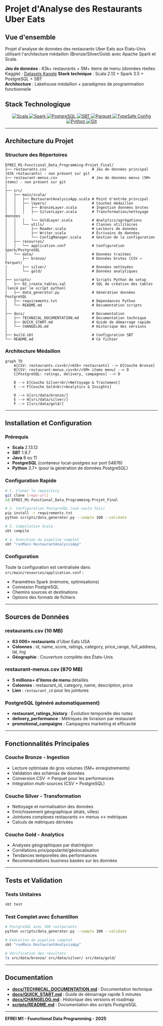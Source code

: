 # Projet d'Analyse des Restaurants Uber Eats

## Vue d'ensemble

Projet d'analyse de données des restaurants Uber Eats aux États-Unis utilisant l'architecture médaillon (Bronze/Silver/Gold) avec Apache Spark et Scala.

**Jeu de données** : 63k+ restaurants + 5M+ items de menu (données réelles Kaggle) : [Datasets Kaggle]([URL](https://www.kaggle.com/datasets/ahmedshahriarsakib/uber-eats-usa-restaurants-menus/data?select=restaurant-menus.csv)) 
**Stack technique** : Scala 2.13 + Spark 3.5 + PostgreSQL + SBT  
**Architecture** : Lakehouse médaillon + paradigmes de programmation fonctionnelle

## Stack Technologique

<div align="center">

<a href="https://scala-lang.org/">
  <img src="https://img.shields.io/badge/Language-Scala%202.13-red?logo=scala&style=for-the-badge" alt="Scala"/>
</a>
<a href="https://spark.apache.org/">
  <img src="https://img.shields.io/badge/Processing-Spark%203.5-orange?logo=apache-spark&style=for-the-badge" alt="Spark"/>
</a>
<a href="https://www.postgresql.org/">
  <img src="https://img.shields.io/badge/Database-PostgreSQL-blue?logo=postgresql&style=for-the-badge" alt="PostgreSQL"/>
</a>
<a href="https://www.scala-sbt.org/">
  <img src="https://img.shields.io/badge/Build-SBT-darkgreen?style=for-the-badge" alt="SBT"/>
</a>

<a href="https://parquet.apache.org/">
  <img src="https://img.shields.io/badge/Format-Parquet-blue?style=for-the-badge" alt="Parquet"/>
</a>
<a href="https://github.com/lightbend/config">
  <img src="https://img.shields.io/badge/Config-TypeSafe-purple?style=for-the-badge" alt="TypeSafe Config"/>
</a>
<a href="https://www.python.org/">
  <img src="https://img.shields.io/badge/Scripts-Python%203.7+-yellow?logo=python&style=for-the-badge" alt="Python"/>
</a>
<a href="https://git-scm.com/">
  <img src="https://img.shields.io/badge/VCS-Git-black?logo=git&style=for-the-badge" alt="Git"/>
</a>

</div>

---

## Architecture du Projet

### Structure des Répertoires
```
EFREI_M1-Functional_Data_Programming-Projet_Final/
├── restaurants.csv                     # Jeu de données principal (63k restaurants) - non présent sur git
├── restaurant-menus.csv                # Jeu de données menus (5M+ items) - non présent sur git
│
├── src/
│   ├── main/scala/
│   │   ├── RestaurantAnalysisApp.scala # Point d'entrée principal
│   │   ├── layers/                     # Couches médaillon
│   │   │   ├── BronzeLayer.scala       # Ingestion données brutes
│   │   │   ├── SilverLayer.scala       # Transformation/nettoyage données
│   │   │   └── GoldLayer.scala         # Analytics/agrégations
│   │   └── utils/                      # Classes utilitaires
│   │       ├── Reader.scala            # Lecteurs de données 
│   │       ├── Writer.scala            # Écrivains de données
│   │       └── ConfigManager.scala     # Gestion de la configuration
│   ├── resources/
│   │   └── application.conf            # Configuration Spark/PostgreSQL
│   └── data/                           # Données traitées
│       ├── bronze/                     # Données brutes (CSV → Parquet)
│       ├── silver/                     # Données nettoyées
│       └── gold/                       # Données analytiques
│
├── scripts/                            # Scripts Python de setup
│   ├── 02_create_tables.sql            # SQL de création des tables (lancé par le script python)
│   ├── data_generator.py               # Génération données PostgreSQL
│   ├── requirements.txt                # Dépendances Python
│   └── README.md                       # Documentation scripts
│
├── docs/                               # Documentation
│   ├── TECHNICAL_DOCUMENTATION.md      # Documentation technique
│   ├── QUICK_START.md                  # Guide de démarrage rapide
│   └── CHANGELOG.md                    # Historique des versions
│
├── build.sbt                           # Configuration SBT
└── README.md                           # Ce fichier
```

### Architecture Médaillon

```mermaid
graph TD
    A[CSV: restaurants.csv<br/>63k+ restaurants] --> D[Couche Bronze]
    B[CSV: restaurant-menus.csv<br/>5M+ items menu] --> D
    C[PostgreSQL: ratings, delivery, campagnes] --> D
    
    D --> E[Couche Silver<br/>Nettoyage & Traitement]
    E --> F[Couche Gold<br/>Analytics & Insights]
    
    D --> G[src/data/bronze/]
    E --> H[src/data/silver/]
    F --> I[src/data/gold/]
```

---

## Installation et Configuration

### Prérequis
- **Scala** 2.13.12
- **SBT** 1.9.7  
- **Java** 8 ou 11
- **PostgreSQL** (conteneur local-postgres sur port 54876)
- **Python** 3.7+ (pour la génération de données PostgreSQL)

### Configuration Rapide
```bash
# 1. Cloner le repository
git clone [repo-url]
cd EFREI_M1-Functional_Data_Programming-Projet_Final

# 2. Configuration PostgreSQL (une seule fois)
pip install -r requirements.txt
python scripts/data_generator.py --sample 100 --validate

# 3. Compilation Scala
sbt compile

# 4. Exécution du pipeline complet
sbt "runMain RestaurantAnalysisApp"
```

### Configuration
Toute la configuration est centralisée dans `src/main/resources/application.conf` :
- Paramètres Spark (mémoire, optimisations)
- Connexion PostgreSQL 
- Chemins sources et destinations
- Options des formats de fichiers

---

## Sources de Données

### restaurants.csv (10 MB)
- **63 000+ restaurants** d'Uber Eats USA
- **Colonnes** : id, name, score, ratings, category, price_range, full_address, lat, lng
- **Géographie** : Couverture complète des États-Unis

### restaurant-menus.csv (870 MB)
- **5 millions+ d'items de menu** détaillés
- **Colonnes** : restaurant_id, category, name, description, price
- **Lien** : `restaurant_id` pour les jointures

### PostgreSQL (généré automatiquement)
- **restaurant_ratings_history** : Évolution temporelle des notes
- **delivery_performance** : Métriques de livraison par restaurant
- **promotional_campaigns** : Campagnes marketing et efficacité

---

## Fonctionnalités Principales

### Couche Bronze - Ingestion
- Lecture optimisée de gros volumes (5M+ enregistrements)
- Validation des schémas de données
- Conversion CSV → Parquet pour les performances
- Intégration multi-sources (CSV + PostgreSQL)

### Couche Silver - Transformation
- Nettoyage et normalisation des données
- Enrichissement géographique (états, villes)
- Jointures complexes restaurants ↔ menus ↔ métriques
- Calculs de métriques dérivées

### Couche Gold - Analytics
- Analyses géographiques par état/région
- Corrélations prix/popularité/géolocalisation
- Tendances temporelles des performances
- Recommandations business basées sur les données

---

## Tests et Validation

### Tests Unitaires
```bash
sbt test
```

### Test Complet avec Échantillon
```bash
# PostgreSQL avec 100 restaurants
python scripts/data_generator.py --sample 100 --validate

# Exécution du pipeline complet
sbt "runMain RestaurantAnalysisApp"

# Vérification des résultats
ls src/data/bronze/ src/data/silver/ src/data/gold/
```

---

## Documentation

- **[docs/TECHNICAL_DOCUMENTATION.md](docs/TECHNICAL_DOCUMENTATION.md)** : Documentation technique
- **[docs/QUICK_START.md](docs/QUICK_START.md)** : Guide de démarrage rapide 5 minutes
- **[docs/CHANGELOG.md](docs/CHANGELOG.md)** : Historique des versions et roadmap
- **[scripts/README.md](scripts/README.md)** : Documentation des scripts PostgreSQL

---

**EFREI M1 - Fuunctional Data Programming - 2025**

